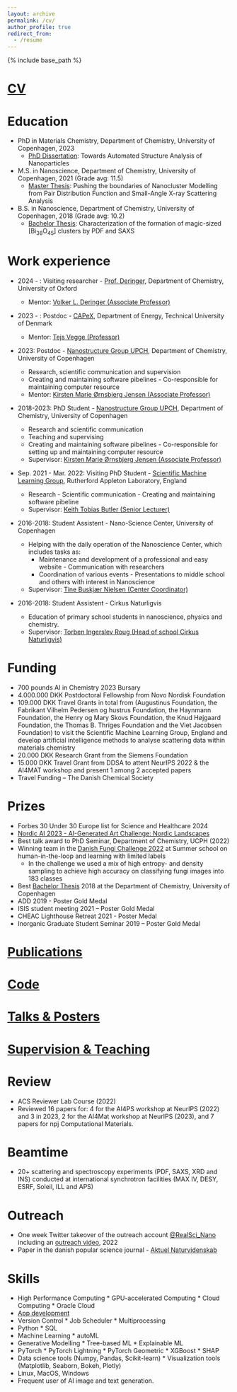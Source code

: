 ```yaml
---
layout: archive
permalink: /cv/
author_profile: true
redirect_from:
  - /resume
---
```


{% include base_path %}

[CV](../files/CurriculumVitae.pdf)
======

Education
======
* PhD in Materials Chemistry, Department of Chemistry, University of Copenhagen, 2023
  * [PhD Dissertation](../files/PhDThesis_HTML_eBook/index.html): Towards Automated Structure Analysis of Nanoparticles
* M.S. in Nanoscience, Department of Chemistry, University of Copenhagen, 2021 (Grade avg: 11.5)
  * [Master Thesis](../files/MasterThesis_HTML_eBook/index.html): Pushing the boundaries of Nanocluster Modelling from Pair Distribution Function and Small-Angle X-ray Scattering Analysis
* B.S. in Nanoscience, Department of Chemistry, University of Copenhagen, 2018 (Grade avg: 10.2)
  * [Bachelor Thesis](../files/BachelorThesis.pdf): Characterization of the formation of magic-sized [Bi<sub>38</sub>O<sub>45</sub>] clusters by PDF and SAXS

Work experience
======
* 2024 - : Visiting researcher - [Prof. Deringer](https://www.chem.ox.ac.uk/people/volker-deringer), Department of Chemistry, University of Oxford
  * Mentor: [Volker L. Deringer (Associate Professor)](https://scholar.google.com/citations?user=LmnbxvQAAAAJ&hl=de)
* 2023 - : Postdoc - [CAPeX](https://capex.dtu.dk/), Department of Energy, Technical University of Denmark
  * Mentor: [Tejs Vegge (Professor)](https://orbit.dtu.dk/en/persons/tejs-vegge)
* 2023: Postdoc - [Nanostructure Group UPCH](https://nanostructure-cph.com/), Department of Chemistry, University of Copenhagen
    * Research, scientific communication and supervision
    * Creating and maintaining software pibelines - Co-responsible for maintaining computer resource
  * Mentor: [Kirsten Marie Ørnsbjerg Jensen (Associate Professor)](https://chem.ku.dk/ansatte/alle/?pure=en/persons/540779)
* 2018-2023: PhD Student - [Nanostructure Group UPCH](https://nanostructure-cph.com/), Department of Chemistry, University of Copenhagen
    * Research and scientific communication
    * Teaching and supervising
    * Creating and maintaining software pibelines - Co-responsible for setting up and maintaining computer resource
  * Supervisor: [Kirsten Marie Ørnsbjerg Jensen (Associate Professor)](https://chem.ku.dk/ansatte/alle/?pure=en/persons/540779)

* Sep. 2021 - Mar. 2022: Visiting PhD Student - [Scientific Machine Learning Group](https://www.scd.stfc.ac.uk/Pages/Scientific-Machine-Learning.aspx), Rutherford Appleton Laboratory, England
    * Research - Scientific communication - Creating and maintaining software pibeline
  * Supervisor: [Keith Tobias Butler (Senior Lecturer)](https://mdi-group.github.io/)

* 2016-2018: Student Assistent - Nano-Science Center, University of Copenhagen
    * Helping with the daily operation of the Nanoscience Center, which includes tasks as:
      * Maintenance and development of a professional and easy website - Communication with researchers
      * Coordination of various events - Presentations to middle school and others with interest in Nanoscience
  * Supervisor: [Tine Buskjær Nielsen (Center Coordinator)](https://nano.ku.dk/english/contact/)
  
* 2016-2018: Student Assistent - Cirkus Naturligvis
    * Education of primary school students in nanoscience, physics and chemistry.
  * Supervisor: [Torben Ingerslev Roug (Head of school Cirkus Naturligvis)](https://www.linkedin.com/in/torbeningerslevroug/?originalSubdomain=dk)

Funding
======
* 700 pounds AI in Chemistry 2023 Bursary
* 4.000.000 DKK Postdoctoral Fellowship from Novo Nordisk Foundation
* 109.000 DKK Travel Grants in total from (Augustinus Foundation, the Fabrikant Vilhelm Pedersen og hustrus Foundation, the Haynmann Foundation, the Henry og Mary Skovs Foundation, the Knud Højgaard Foundation, the Thomas B. Thriges Foundation and the Viet Jacobsen Foundation) to visit the Scientific Machine Learning Group, England and develop artificial intelligence methods to analyse scattering data within materials chemistry
* 20.000 DKK Research Grant from the Siemens Foundation
* 15.000 DKK Travel Grant from DDSA to attent NeurIPS 2022 & the AI4MAT workshop and present 1 among 2 accepted papers
* Travel Funding – The Danish Chemical Society

Prizes 
======
* Forbes 30 Under 30 Europe list for Science and Healthcare 2024
* [Nordic AI 2023 - AI-Generated Art Challenge: Nordic Landscapes](../files/AndySAnker_Depict_a_tranquil_morning_in_Copenhagen_as_the_city__5ea71928-87d7-4573-82e9-df67575a646b.png)
* Best talk award to PhD Seminar, Department of Chemistry, UCPH (2022)
* Winning team in the [Danish Fungi Challenge 2022](https://human-in-the-loop.compute.dtu.dk/challenge/) at Summer school on human-in-the-loop and learning with limited labels 
  * In the challenge we used a mix of high entropy- and density sampling to achieve high accuracy on classifying fungi images into 183 classes
* Best [Bachelor Thesis](../files/BachelorThesis.pdf) 2018 at the Department of Chemistry, University of Copenhagen
* ADD 2019 - Poster Gold Medal
* ISIS student meeting 2021 – Poster Gold Medal
* CHEAC Lighthouse Retreat 2021 - Poster Medal
* Inorganic Graduate Student Seminar 2019 – Poster Gold Medal

[Publications](https://scholar.google.com/citations?user=uQY14MjfYsIC&hl=da&oi=ao)
======

[Code](https://github.com/AndySAnker)
======

[Talks & Posters](https://andySAnker.github.io/talks/)
======

[Supervision & Teaching](https://andySAnker.github.io/teaching/)
======

Review
======
* ACS Reviewer Lab Course (2022)
* Reviewed 16 papers for: 4 for the AI4PS workshop at NeurIPS (2022) and 3 in 2023, 2 for the AI4Mat workshop at NeurIPS (2023), and 7 papers for npj Computational Materials.

Beamtime
======
* 20+ scattering and spectroscopy experiments (PDF, SAXS, XRD and INS) conducted at international synchrotron facilities (MAX IV, DESY, ESRF, Soleil, ILL and APS)

Outreach
======
* One week Twitter takeover of the outreach account [@RealSci_Nano](https://twitter.com/RealSci_Nano) including an [outreach video](https://youtu.be/PywCje9_YF4), 2022
* Paper in the danish popular science journal - [Aktuel Naturvidenskab](https://aktuelnaturvidenskab.dk/fileadmin/Aktuel_Naturvidenskab/nr-1/AN1-2021-materialeudvikling.pdf">Aktuel)


Skills
======
* High Performance Computing  * GPU-accelerated Computing * Cloud Computing * Oracle Cloud
* [App development](https://huggingface.co/AndySAnker)
* Version Control * Job Scheduler * Multiprocessing
* Python * SQL
* Machine Learning * autoML
* Generative Modelling * Tree-based ML * Explainable ML 
* PyTorch * PyTorch Lightning * PyTorch Geometric * XGBoost * SHAP
* Data science tools (Numpy, Pandas, Scikit-learn) * Visualization tools (Matplotlib, Seaborn, Bokeh, Plotly)
* Linux, MacOS, Windows
* Frequent user of AI image and text generation.


<!--
Publications
======
  <ul>{% for post in site.publications %}
    {% include archive-single-cv.html %}
  {% endfor %}</ul>
  
Talks
======
  <ul>{% for post in site.talks %}
    {% include archive-single-talk-cv.html %}
  {% endfor %}</ul>
  
Teaching
======
  <ul>{% for post in site.teaching %}
    {% include archive-single-cv.html %}
  {% endfor %}</ul>

-->
  